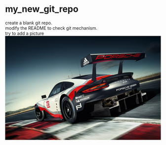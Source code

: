 # my_new_git_repo
create a blank git repo.  
modify the README to check git mechanism.  
try to add a picture  
<img src="porsche.jpg">
